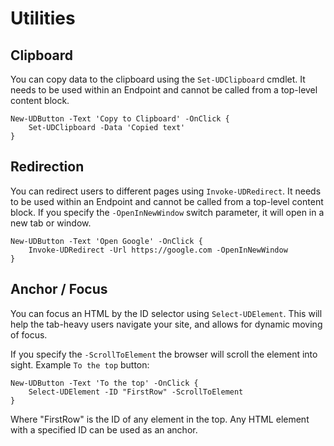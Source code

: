 # Utilities

## Clipboard

You can copy data to the clipboard using the `Set-UDClipboard` cmdlet. It needs to be used within an Endpoint and cannot be called from a top-level content block.

```text
New-UDButton -Text 'Copy to Clipboard' -OnClick {
    Set-UDClipboard -Data 'Copied text'
}
```

## Redirection

You can redirect users to different pages using `Invoke-UDRedirect`. It needs to be used within an Endpoint and cannot be called from a top-level content block. If you specify the `-OpenInNewWindow` switch parameter, it will open in a new tab or window.

```text
New-UDButton -Text 'Open Google' -OnClick {
    Invoke-UDRedirect -Url https://google.com -OpenInNewWindow
}
```

## Anchor / Focus

You can focus an HTML by the ID selector using `Select-UDElement`. This will help the tab-heavy users navigate your site, and allows for dynamic moving of focus. 

If you specify the `-ScrollToElement` the browser will scroll the element into sight. 
Example `To the top` button:

```text
New-UDButton -Text 'To the top' -OnClick {
    Select-UDElement -ID "FirstRow" -ScrollToElement
}
```

Where "FirstRow" is the ID of any element in the top. Any HTML element with a specified ID can be used as an anchor. 
